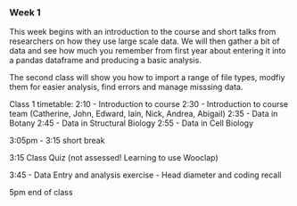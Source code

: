 
### Week 1
This week begins with an introduction to the course and short talks from researchers on how they use large scale data.
We will then gather a bit of data and see how much you remember from first year about entering it into a pandas dataframe and producing a basic analysis.

The second class will show you how to import a range of file types, modfiy them for easier analysis, find errors and manage misssing data.

Class 1 timetable:
2:10 - Introduction to course
2:30 - Introduction to course team (Catherine, John, Edward, Iain, Nick, Andrea, Abigail)
2:35 - Data in Botany
2:45 - Data in Structural Biology
2:55 - Data in Cell Biology

3:05pm - 3:15 short break

3:15 Class Quiz (not assessed!  Learning to use Wooclap)

3:45 - Data Entry and analysis exercise - Head diameter and coding recall

5pm end of class
